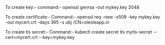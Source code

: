 To create key:-
command:- openssl genrsa -out mykey.key 2048

To create certificate:-
Command:- openssl req -new -x509 -key mykey.key -out mycert.crt -days 365 -s
ubj /CN=oleoleapp.in
 
To create tls secret:-
Command:- kubectl create secret tls mytls-secret --cert=mycert.crt --key=mykey.key
